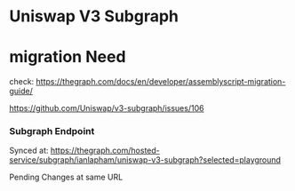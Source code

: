 # Uniswap V3 Subgraph

# migration Need

check:
https://thegraph.com/docs/en/developer/assemblyscript-migration-guide/

https://github.com/Uniswap/v3-subgraph/issues/106

### Subgraph Endpoint

Synced at: https://thegraph.com/hosted-service/subgraph/ianlapham/uniswap-v3-subgraph?selected=playground

Pending Changes at same URL
